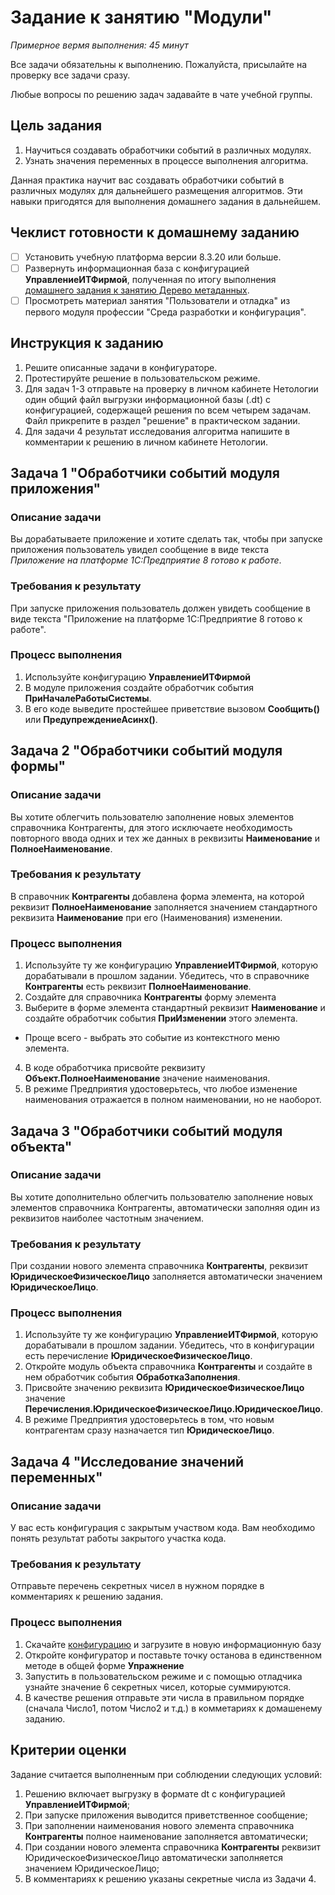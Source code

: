 # Задание к занятию "Модули"

*Примерное вермя выполнения: 45 минут*

Все задачи обязательны к выполнению. Пожалуйста, присылайте на проверку все задачи сразу.

Любые вопросы по решению задач задавайте в чате учебной группы.

## Цель задания

1. Научиться создавать обработчики событий в различных модулях.
2. Узнать значения переменных в процессе выполнения алгоритма.

Данная практика научит вас создавать обработчики событий в различных модулях для дальнейшего размещения алгоритмов. Эти навыки пригодятся для выполнения домашнего задания в дальнейшем.

## Чеклист готовности к домашнему заданию

- [ ] Установить учебную платформа версии 8.3.20 или больше.
- [ ] Развернуть информационная база с конфигурацией **УправлениеИТФирмой**, полученная по итогу выполнения [домашнего задания к занятию Дерево метаданных](/homework-1-3.md).
- [ ] Просмотреть материал занятия "Пользователи и отладка" из первого модуля профессии "Среда разработки и конфигурация".

## Инструкция к заданию

1. Решите описанные задачи в конфигураторе.
2. Протестируйте решение в пользовательском режиме.
3. Для задач 1-3 отправьте на проверку в личном кабинете Нетологии один общий файл выгрузки информационной базы (.dt) с конфигурацией, содержащей решения по всем четырем задачам. Файл прикрепите в раздел "решение" в практическом задании.
4. Для задачи 4 результат исследования алгоритма напишите в комментарии к решению в личном кабинете Нетологии.

## Задача 1 "Обработчики событий модуля приложения"

### Описание задачи
Вы дорабатываете приложение и хотите сделать так, чтобы при запуске приложения пользователь увидел сообщение в виде текста *Приложение на платформе 1С:Предприятие 8 готово к работе*.

### Требования к результату
При запуске приложения пользователь должен увидеть сообщение в виде текста "Приложение на платформе 1С:Предприятие 8 готово к работе".

### Процесс выполнения
1. Используйте конфигурацию **УправлениеИТФирмой**
2. В модуле приложения создайте обработчик события **ПриНачалеРаботыСистемы**.
3. В его коде выведите простейшее приветствие вызовом **Сообщить()** или **ПредупреждениеАсинх()**.

## Задача 2 "Обработчики событий модуля формы"

### Описание задачи
Вы хотите облегчить пользователю заполнение новых элементов справочника Контрагенты, для этого исключаете необходимость повторного ввода одних и тех же данных в реквизиты **Наименование** и **ПолноеНаименование**.

### Требования к результату
В справочник **Контрагенты** добавлена форма элемента, на которой реквизит **ПолноеНаименование** заполняется значением стандартного реквизита **Наименование** при его (Наименования) изменении.

### Процесс выполнения
1. Используйте ту же конфигурацию **УправлениеИТФирмой**, которую дорабатывали в прошлом задании. Убедитесь, что в справочнике **Контрагенты** есть реквизит **ПолноеНаименование**.
2. Создайте для справочника **Контрагенты** форму элемента
3. Выберите в форме элемента стандартный реквизит **Наименование** и создайте обработчик события **ПриИзменении** этого элемента.
  * Проще всего - выбрать это событие из контекстного меню элемента.
4. В коде обработчика присвойте реквизиту **Объект.ПолноеНаименование** значение наименования.
5. В режиме Предприятия удостоверьтесь, что любое изменение наименования отражается в полном наименовании, но не наоборот.

## Задача 3 "Обработчики событий модуля объекта"

### Описание задачи
Вы хотите дополнительно облегчить пользователю заполнение новых элементов справочника Контрагенты, автоматически заполняя один из реквизитов наиболее частотным значением.

### Требования к результату
При создании нового элемента справочника **Контрагенты**, реквизит **ЮридическоеФизическоеЛицо** заполняется автоматически значением **ЮридическоеЛицо**.

### Процесс выполнения
1. Используйте ту же конфигурацию **УправлениеИТФирмой**, которую дорабатывали в прошлом задании. Убедитесь, что в конфигурации есть перечисление **ЮридическоеФизическоеЛицо**.
2. Откройте модуль объекта справочника **Контрагенты** и создайте в нем обработчик события **ОбработкаЗаполнения**.
3. Присвойте значению реквизита **ЮридическоеФизическоеЛицо** значение **Перечисления.ЮридическоеФизическоеЛицо.ЮридическоеЛицо**.
4. В режиме Предприятия удостоверьтесь в том, что новым контрагентам сразу назначается тип **ЮридическоеЛицо**.

## Задача 4 "Исследование значений переменных"

### Описание задачи
У вас есть конфигурация с закрытым учаством кода. Вам необходимо понять результат работы закрытого участка кода.

### Требования к результату
Отправьте перечень секретных чисел в нужном порядке в комментариях к решению задания.

### Процесс выполнения
1. Скачайте [конфигурацию](/homework-2-1.cf) и загрузите в новую информационную базу
2. Откройте конфигуратор и поставьте точку останова в единственном методе в общей форме **Упражнение**
3. Запустить в пользовательском режиме и с помощью отладчика узнайте значение 6 секретных чисел, которые суммируются.
4. В качестве решения отправьте эти числа в правильном порядке (сначала Число1, потом Число2 и т.д.) в комметариях к домашенему заданию.

## Критерии оценки

Задание считается выполненным при соблюдении следующих условий:
1. Решению включает выгрузку в формате dt с конфигурацией **УправлениеИТФирмой**;
2. При запуске приложения выводится приветственное сообщение;
3. При заполнении наименования нового элемента справочника **Контрагенты** полное наименование заполняется автоматически;
4. При создании нового элемента справочника **Контрагенты** реквизит ЮридическоеФизическоеЛицо автоматически заполняется значением ЮридическоеЛицо;
5. В комментариях к решению указаны секретные числа из Задачи 4.